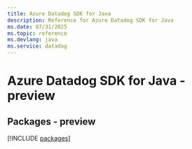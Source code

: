 ```yaml
---
title: Azure Datadog SDK for Java
description: Reference for Azure Datadog SDK for Java
ms.date: 07/31/2025
ms.topic: reference
ms.devlang: java
ms.service: datadog
---
```

# Azure Datadog SDK for Java - preview
## Packages - preview
[!INCLUDE [packages](datadog-index.md)]